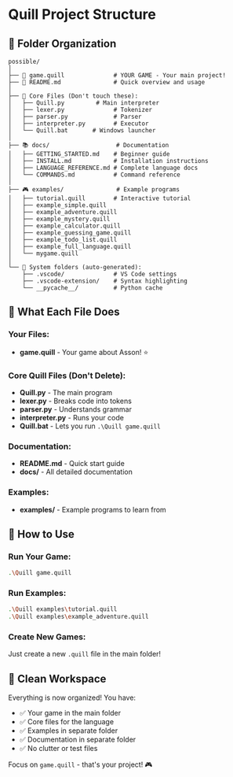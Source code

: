 # Quill Project Structure

## 📁 Folder Organization

```
possible/
│
├── 📄 game.quill              # YOUR GAME - Your main project!
├── 📄 README.md               # Quick overview and usage
│
├── 🔧 Core Files (Don't touch these):
│   ├── Quill.py         # Main interpreter
│   ├── lexer.py              # Tokenizer
│   ├── parser.py             # Parser
│   ├── interpreter.py        # Executor
│   └── Quill.bat       # Windows launcher
│
├── 📚 docs/                   # Documentation
│   ├── GETTING_STARTED.md    # Beginner guide
│   ├── INSTALL.md            # Installation instructions
│   ├── LANGUAGE_REFERENCE.md # Complete language docs
│   └── COMMANDS.md           # Command reference
│
├── 🎮 examples/               # Example programs
│   ├── tutorial.quill        # Interactive tutorial
│   ├── example_simple.quill
│   ├── example_adventure.quill
│   ├── example_mystery.quill
│   ├── example_calculator.quill
│   ├── example_guessing_game.quill
│   ├── example_todo_list.quill
│   ├── example_full_language.quill
│   └── mygame.quill
│
└── 🔨 System folders (auto-generated):
    ├── .vscode/              # VS Code settings
    ├── .vscode-extension/    # Syntax highlighting
    └── __pycache__/          # Python cache

```

## 🎯 What Each File Does

### Your Files:
- **game.quill** - Your game about Asson! ⭐

### Core Quill Files (Don't Delete):
- **Quill.py** - The main program
- **lexer.py** - Breaks code into tokens
- **parser.py** - Understands grammar
- **interpreter.py** - Runs your code
- **Quill.bat** - Lets you run `.\Quill game.quill`

### Documentation:
- **README.md** - Quick start guide
- **docs/** - All detailed documentation

### Examples:
- **examples/** - Example programs to learn from

## 🚀 How to Use

### Run Your Game:
```bash
.\Quill game.quill
```

### Run Examples:
```bash
.\Quill examples\tutorial.quill
.\Quill examples\example_adventure.quill
```

### Create New Games:
Just create a new `.quill` file in the main folder!

## 🧹 Clean Workspace

Everything is now organized! You have:
- ✅ Your game in the main folder
- ✅ Core files for the language
- ✅ Examples in separate folder
- ✅ Documentation in separate folder
- ✅ No clutter or test files

Focus on `game.quill` - that's your project! 🎮
